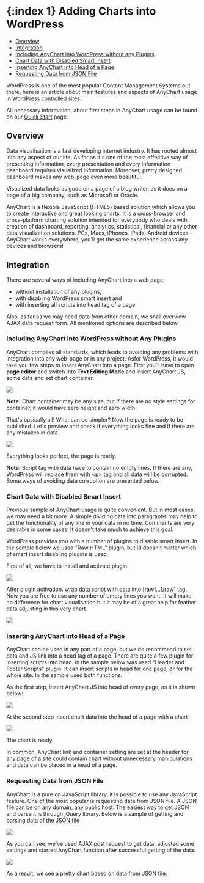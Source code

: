 {:index 1}
Adding Charts into WordPress
===========
  
* [Overview](#overview)
* [Integration](#integration)
 * [Including AnyChart into WordPress without any Plugins](#including_anychart_into_wordpress_without_any_plugins)
 * [Chart Data with Disabled Smart Insert](#chart_data_with_disabled_smart_insert)
 * [Inserting AnyChart into Head of a Page](#inserting_anychart_into_head_of_a_page)
 * [Requesting Data from JSON File](#requesting_data_from_json_file)
  
  
WordPress is one of the most popular Content Management Systems out there, here is an article about main features and aspects of AnyChart usage in WordPress controlled sites.
  
All necessary information, about first steps in AnyChart usage can be found on our  [Quick Start](../Quick_Start/Quick_Start) page.

## Overview

Data visualisation is a fast developing internet industry. It has rooted almost into any aspect of our life. 
As far as it's one of the most effective way of presenting information, every presentation and every information dashboard  requires visualized information. Moreover, pretty designed dashboard makes any web-page even more beautiful.
  
Visualized data looks as good on a page of a blog writer, as it does on a page of a big company, such as Microsoft or Oracle.
  
AnyChart is a flexible JavaScript (HTML5) based solution which allows you to create interactive and great looking  charts. It is a cross-browser and cross-platform charting solution intended for everybody who deals with creation of  dashboard, reporting, analytics, statistical, financial or any other data visualization solutions. PCs, Macs, iPhones, iPads, Android devices - AnyChart works everywhere, you'll get the same experience across any devices and browsers! 

## Integration

There are several ways of including AnyChart into a web page:
 * without installation of any plugins, 
 * with disabling WordPress smart insert and 
 * with inserting all scripts into head tag of a page.
  
Also, as far as we may need data from other domain, we shall overview AJAX data request form. All mentioned options are described below

### Including AnyChart into WordPress without Any Plugins

AnyChart complies all standards, which leads to avoiding any problems with integration into any web-page or in any project. Asfor WordPress, it would take you few steps to insert AnyChart into a page. First you'll have to open **page editor** and switch into **Text Editing Mode** and insert AnyChart JS, some data and set chart container.
  
  
![](http://cs624320.vk.me/v624320947/2a33/cTHQT-3NOjE.jpg)
  
  
**Note:** Chart container may be any size, but if there are no style settings for container, it would have zero height and zero width.
  
That's basically all! What can be simpler? Now the page is ready to be published. Let's preview and check if 
everything looks fine and if there are any mistakes in data.
  
  
![](http://cs624320.vk.me/v624320947/2a43/K9aqJ-t0KbY.jpg)
  
  
Everything looks perfect, the page is ready.
  
  
**Note:** Script tag with data have to contain no empty lines. If there are any, WordPress will replace them with &lt;p&gt; tag and all data will be corrupted. Some ways of avoiding data corruption are presented below.

### Chart Data with Disabled Smart Insert

Previous sample of AnyChart usage is quite convenient. But in most cases, we may need a bit more. A simple dividing data  into paragraphs may help to get the functionality of any line in your data in no time. Comments are very desirable in  some cases. It doesn't take much to achieve this goal. 
  
WordPress provides you with a number of plugins to disable smart insert. In the sample below we used "Raw HTML" 
plugin, but id doesn't matter which of smart insert disabling plugins is used.
  
First of all, we have to install and activate plugin.
  
![](http://cs624320.vk.me/v624320947/2a3b/mLa14vSx8qY.jpg)

After plugin activation. wrap data script with data into \[raw]...\[/raw] tag. Now you are free to use any number of 
empty lines you want. It will make no difference for chart visualisation but it may be of a great help for feather data adjusting in this very chart.

![](https://pp.vk.me/c625427/v625427947/5853/atwXSSytyNA.jpg)
  
### Inserting AnyChart into Head of a Page

AnyChart can be used in any part of a page, but we do recommend to set data and JS link into a head tag of a page. 
There are quite a few plugin for inserting scripts into head. In the sample below was used "Header and Footer Scripts" plugin. It can insert scripts in head for one page, or for the whole site. In the sample used both functions.
  
As the first step, insert AnyChart JS into head of every page, as it is shown below:
  
![](http://cs624320.vk.me/v624320947/2a53/filH2a7m6NA.jpg)
  
At the second step insert chart data into the head of a page with a chart 
  
![](http://cs624320.vk.me/v624320947/2a5b/zmelVycMBn0.jpg)
  
The chart is ready.

In common, AnyChart link and container setting are set at the header for any page of a site could contain chart 
without unnecessary manipulations and data can be placed in a head of a page.

### Requesting Data from JSON File

AnyChart is a pure on JavaScript library, it is possible to use any JavaScript feature. One of the most popular is 
requesting data from JSON file. A JSON file can be on any domain, any public host. The easiest way to get JSON and 
parse it is through jQuery library. Below is a sample of getting and parsing  data of the [JSON file](http://static.anychart.com/data/wordpress_article_data.json)
  
![](https://pp.vk.me/c625427/v625427947/5723/Mx7_-8LM2Y8.jpg)

As you can see, we've used AJAX post request to get data, adjusted some settings and started AnyChart function after successful getting of the data. 
  
![](http://cs624320.vk.me/v624320947/2a2b/liCrq1hq8Hg.jpg)
  
As a result, we see a pretty chart based on data from JSON file.
